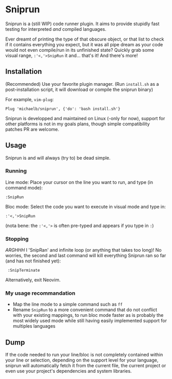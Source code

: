# Sniprun

Sniprun is a (still WIP) code runner plugin. It aims to provide stupidly fast testing for interpreted _and_ compiled languages.

Ever dreamt of printing the type of that obscure object, or that list to check if it contains everything you expect, but it was all pipe dream as your code would not even compile/run in its unfinished state?
Quickly grab some visual range, `:'<,'>SnipRun` it and... that's it! And there's more!

## Installation

(Recommended) Use your favorite plugin manager. (Run `install.sh` as a post-installation script, it will download or compile the sniprun binary)

For example, `vim-plug`:

```vim
Plug 'michaelb/sniprun', {'do': 'bash install.sh'}
```

Sniprun is developped and maintained on Linux (-only for now), support for other platforms is not in my goals plans, though simple compatibility patches PR are welcome.

## Usage

Sniprun is and will always (try to) be dead simple.

### Running

Line mode: Place your cursor on the line you want to run, and type (in command mode):

```vim
:SnipRun

```

Bloc mode: Select the code you want to execute in visual mode and type in:

```vim
:'<,'>SnipRun
```

(nota bene: the `:'<,'>` is often pre-typed and appears if you type in `:`)

### Stopping

_ARGHHH_ I 'SnipRan' and infinite loop (or anything that takes too long)!
No worries, the second and last command will kill everything Sniprun ran so far (and has not finished yet):

```vim
 :SnipTerminate
```

Alternatively, exit Neovim.

### My usage recommandation

- Map the line mode to a simple command such as `ff`
- Rename `SnipRun` to a more convenient command that do not conflict with your existing mappings, to run bloc mode faster as is probably the most widely used mode while still having easily implemented support for multiples languages

## Dump

If the code needed to run your line/bloc is not completely contained within your line or selection, depending on the support level for your language, sniprun will automatically fetch it from the current file, the current project or even use your project's dependencies and system libraries.
